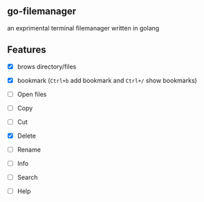 ## go-filemanager
 an exprimental terminal filemanager written in golang

## Features

- [X] brows directory/files
- [X] bookmark (`Ctrl+b` add bookmark and `Ctrl+/` show bookmarks)
- [ ] Open files
- [ ] Copy  
- [ ] Cut
- [X] Delete 
- [ ] Rename
- [ ] Info
- [ ] Search
- [ ] Help

